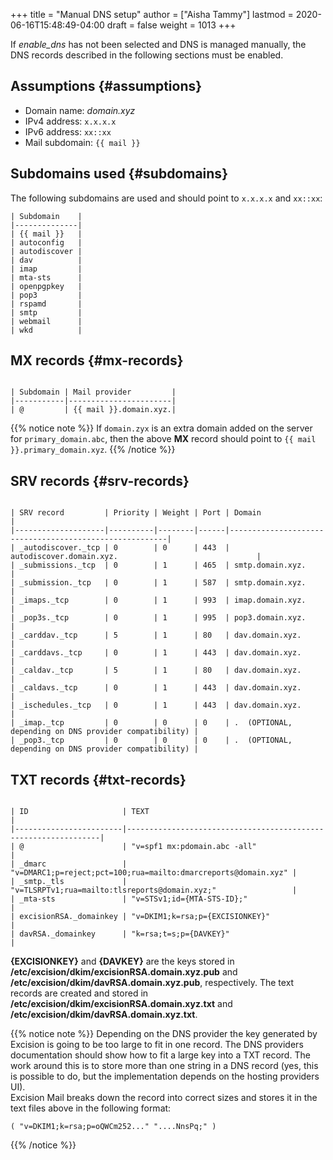 +++
title = "Manual DNS setup"
author = ["Aisha Tammy"]
lastmod = 2020-06-16T15:48:49-04:00
draft = false
weight = 1013
+++

If _enable\_dns_ has not been selected and DNS is managed manually, the DNS records described in the following sections must be enabled.

## Assumptions {#assumptions}

-   Domain name: _domain.xyz_
-   IPv4 address: `x.x.x.x`
-   IPv6 address: `xx::xx`
-   Mail subdomain: `{{ mail }}`

## Subdomains used {#subdomains}

The following subdomains are used and should point to `x.x.x.x` and `xx::xx`:

```nil
| Subdomain    |
|--------------|
| {{ mail }}   |
| autoconfig   |
| autodiscover |
| dav          |
| imap         |
| mta-sts      |
| openpgpkey   |
| pop3         |
| rspamd       |
| smtp         |
| webmail      |
| wkd          |

```
## MX records {#mx-records}

```nil

| Subdomain | Mail provider         |
|-----------|-----------------------|
| @         | {{ mail }}.domain.xyz.|

```

{{% notice note %}}
If `domain.zyx` is an extra domain added on the server for `primary_domain.abc`, then the above **MX** record should point to `{{ mail }}.primary_domain.xyz`.
{{% /notice %}}


## SRV records {#srv-records}

```nil

| SRV record         | Priority | Weight | Port | Domain                                                 |
|--------------------|----------|--------|------|--------------------------------------------------------|
| _autodiscover._tcp | 0        | 0      | 443  | autodiscover.domain.xyz.                               |
| _submissions._tcp  | 0        | 1      | 465  | smtp.domain.xyz.                                       |
| _submission._tcp   | 0        | 1      | 587  | smtp.domain.xyz.                                       |
| _imaps._tcp        | 0        | 1      | 993  | imap.domain.xyz.                                       |
| _pop3s._tcp        | 0        | 1      | 995  | pop3.domain.xyz.                                       |
| _carddav._tcp      | 5        | 1      | 80   | dav.domain.xyz.                                        |
| _carddavs._tcp     | 0        | 1      | 443  | dav.domain.xyz.                                        |
| _caldav._tcp       | 5        | 1      | 80   | dav.domain.xyz.                                        |
| _caldavs._tcp      | 0        | 1      | 443  | dav.domain.xyz.                                        |
| _ischedules._tcp   | 0        | 1      | 443  | dav.domain.xyz.                                        |
| _imap._tcp         | 0        | 0      | 0    | .  (OPTIONAL, depending on DNS provider compatibility) |
| _pop3._tcp         | 0        | 0      | 0    | .  (OPTIONAL, depending on DNS provider compatibility) |

```

## TXT records {#txt-records}

```nil

| ID                     | TEXT                                                           |
|------------------------|----------------------------------------------------------------|
| @                      | "v=spf1 mx:pdomain.abc -all"                                   |
| _dmarc                 | "v=DMARC1;p=reject;pct=100;rua=mailto:dmarcreports@domain.xyz" |
| _smtp._tls             | "v=TLSRPTv1;rua=mailto:tlsreports@domain.xyz;"                 |
| _mta-sts               | "v=STSv1;id={MTA-STS-ID};"                                     |
| excisionRSA._domainkey | "v=DKIM1;k=rsa;p={EXCISIONKEY}"                                |
| davRSA._domainkey      | "k=rsa;t=s;p={DAVKEY}"                                         |

```

**{EXCISIONKEY}** and **{DAVKEY}** are the keys stored in **/etc/excision/dkim/excisionRSA.domain.xyz.pub** and **/etc/excision/dkim/davRSA.domain.xyz.pub**, respectively. The text records are created and stored in **/etc/excision/dkim/excisionRSA.domain.xyz.txt** and **/etc/excision/dkim/davRSA.domain.xyz.txt**.

{{% notice note %}}
Depending on the DNS provider the key generated by Excision is going to be too
large to fit in one record. The DNS providers documentation should show how
to fit a large key into a TXT record. The work around this is to store more than one string
in a DNS record (yes, this is possible to do, but the implementation depends on the hosting providers UI).
<br />
Excision Mail breaks down the record into correct sizes and stores it in the text files above in the following format:

```nil
( "v=DKIM1;k=rsa;p=oQWCm252..." "....NnsPq;" )
```
{{% /notice %}}
